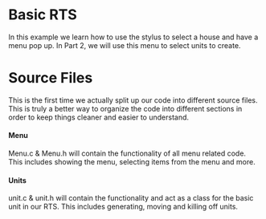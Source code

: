 # Basic RTS
In this example we learn how to use the stylus to select a house and have a menu pop up. In Part 2, we will use this menu to select units to create.

# Source Files
This is the first time we actually split up our code into different source files. This is truly a better way to organize the code into different sections in order to keep things cleaner and easier to understand.

#### Menu
Menu.c & Menu.h will contain the functionality of all menu related code. This includes showing the menu, selecting items from the menu and more.

#### Units
unit.c & unit.h will contain the functionality and act as a class for the basic unit in our RTS. This includes generating, moving and killing off units.